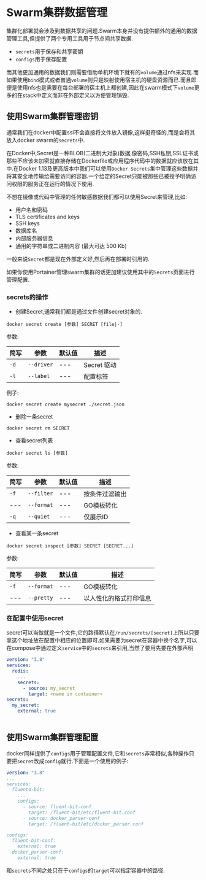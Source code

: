 # Swarm集群数据管理

集群化部署就会涉及到数据共享的问题.Swarm本身并没有提供额外的通用的数据管理工具,但提供了两个专用工具用于节点间共享数据.

+ `secrets`用于保存和共享密钥
+ `configs`用于保存配置

而其他更加通用的数据我们则需要借助单机环境下就有的`volume`通过nfs来实现.而如果使用`bind`模式或者普通`volume`则只是映射使用宿主机的硬盘资源而已.而且即便是使用nfs也是需要在每台部署的宿主机上都创建,因此在swarm模式下`volume`更多的在stack中定义而非在外部定义以方便管理销毁.

## 使用Swarm集群管理密钥

通常我们在docker中配置ssl不会直接将文件放入镜像,这样挺奇怪的,而是会将其放入docker swarm的`secrets`中.

在Docker中,Secret是一种BLOB(二进制大对象)数据,像密码,SSH私钥,SSL证书或那些不应该未加密就直接存储在Dockerfile或应用程序代码中的数据就应该放在其中.在Docker 1.13及更高版本中我们可以使用`Docker Secrets`集中管理这些数据并将其安全地传输给需要访问的容器.一个给定的Secret只能被那些已被授予明确访问权限的服务正在运行的情况下使用.

不想在镜像或代码中管理的任何敏感数据我们都可以使用Secret来管理,比如:

+ 用户名和密码
+ TLS certificates and keys
+ SSH keys
+ 数据库名
+ 内部服务器信息
+ 通用的字符串或二进制内容 (最大可达 500 Kb)

一般来说`Secret`都是现在外部定义好,然后再在部署时引用的.

如果你使用Portainer管理swarm集群的话更加建议使用其中的`Secrets`页面进行管理配置.

### secrets的操作

+ 创建Secret,通常我们都是通过文件创建secret对象的.

```shell
docker secret create [参数] SECRET [file|-]
```

参数:

| 简写 | 参数       | 默认值 | 描述        |
| ---- | ---------- | ------ | ----------- |
| `-d` | `--driver` | ---    | Secret 驱动 |
| `-l` | `--label`  | ---    | 配置标签    |

例子:

```shell
docker secret create mysecret ./secret.json
```

+ 删除一条secret

```shell
docker secret rm SECRET
```

+ 查看secret列表

```shell
docker secret ls [参数]
```

参数:

| 简写 | 参数       | 默认值 | 描述           |
| ---- | ---------- | ------ | -------------- |
| `-f` | `--filter` | ---    | 按条件过滤输出 |
| ---  | `--format` | ---    | GO模板转化     |
| `-q` | `--quiet`  | ---    | 仅展示ID       |

+ 查看某一条secret

```shell
docker secret inspect [参数] SECRET [SECRET...]
```

参数:

| 简写 | 参数       | 默认值 | 描述                   |
| ---- | ---------- | ------ | ---------------------- |
| `-f` | `--format` | ---    | GO模板转化             |
| ---  | `--pretty` | ---    | 以人性化的格式打印信息 |

### 在配置中使用secret

secret可以当做就是一个文件,它的路径默认在`/run/secrets/[secret]`上所以只要拿这个地址放在配置中相应的位置即可.如果需要为secret在容器中换个名字,可以在compose中通过定义`service`中的`secrets`来引用,当然了要用先要在外部声明

```yaml
version: "3.8"
services:
  redis:
    ...
    secrets:
      - source: my_secret
        target: <name in container>
secrets:
  my_secret:
    external: true
    
```

## 使用Swarm集群管理配置

docker同样提供了`configs`用于管理配置文件,它和`secrets`非常相似,各种操作只要把`secret`改成`config`就行.下面是一个使用的例子:

```yaml
version: "3.8"
...
services:
  fluentd-bit:
    ...
    configs:
      - source: fluent-bit-conf
        target: /fluent-bit/etc/fluent-bit.conf
      - source: docker_parser-conf
        target: /fluent-bit/etc/docker_parser.conf

configs:
  fluent-bit-conf:
    external: true
  docker_parser-conf:
    external: true
```

和`secrets`不同之处只在于`configs`的`target`可以指定容器中的路径.